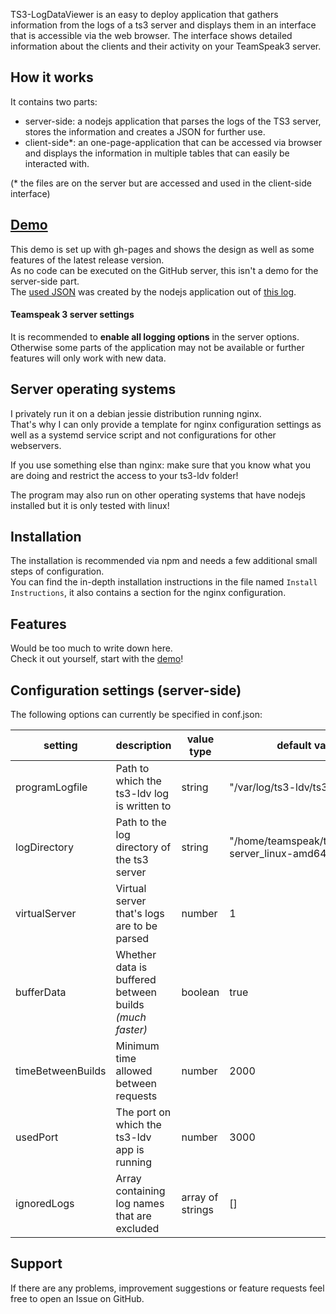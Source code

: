 TS3-LogDataViewer is an easy to deploy application that gathers information from the logs of a ts3 server and displays them in an interface that is accessible via the web browser.
The interface shows detailed information about the clients and their activity on your TeamSpeak3 server.

## How it works
It contains two parts:
- server-side: a nodejs application that parses the logs of the TS3 server, stores the information and creates a JSON for further use.
- client-side*: an one-page-application that can be accessed via browser and displays the information in multiple tables that can easily be interacted with.

(* the files are on the server but are accessed and used in the client-side interface)

## [Demo](https://drumsticks1.github.io/TS3-LogDataViewer/demo/)
This demo is set up with gh-pages and shows the design as well as some features of the latest release version.
<br>
As no code can be executed on the GitHub server, this isn't a demo for the server-side part.
<br>
The [used JSON](https://drumsticks1.github.io/TS3-LogDataViewer/demo/output.json) was created by the nodejs application
out of [this log](https://drumsticks1.github.io/TS3-LogDataViewer/demo/test.log).

#### Teamspeak 3 server settings
It is recommended to **enable all logging options** in the server options.
Otherwise some parts of the application may not be available or further features will only work with new data.

## Server operating systems
I privately run it on a debian jessie distribution running nginx.
<br>
That's why I can only provide a template for nginx configuration settings as well as a systemd service script and not configurations for other webservers.
<br>

If you use something else than nginx: make sure that you know what you are doing and restrict the access to your ts3-ldv folder!<br>

The program may also run on other operating systems that have nodejs installed but it is only tested with linux!

## Installation
The installation is recommended via npm and needs a few additional small steps of configuration.
<br>
You can find the in-depth installation instructions in the file named `Install Instructions`, it also contains a section for the nginx configuration.

## Features
Would be too much to write down here.
<br>
Check it out yourself, start with the [demo](https://drumsticks1.github.io/TS3-LogDataViewer/demo/)!

## Configuration settings (server-side)
The following options can currently be specified in conf.json:

| setting           | description                                             | value type       | default value                                         |
|-------------------|---------------------------------------------------------|------------------|-------------------------------------------------------|
| programLogfile    | Path to which the ts3-ldv log is written to             | string           | "/var/log/ts3-ldv/ts3-ldv.log"                        |
| logDirectory      | Path to the log directory of the ts3 server             | string           | "/home/teamspeak/teamspeak3-server_linux-amd64/logs/" |
| virtualServer     | Virtual server that's logs are to be parsed             | number           | 1                                                     |
| bufferData        | Whether data is buffered between builds *(much faster)* | boolean          | true                                                  |
| timeBetweenBuilds | Minimum time allowed between requests                   | number           | 2000                                                  |
| usedPort          | The port on which the ts3-ldv app is running            | number           | 3000                                                  |
| ignoredLogs       | Array containing log names that are excluded            | array of strings | []                                                    |

## Support
If there are any problems, improvement suggestions or feature requests feel free to open an Issue on GitHub.
